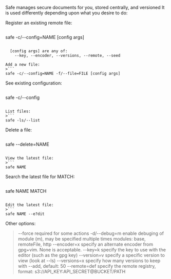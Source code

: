 
Safe manages secure documents for you, stored centrally, and versioned
It is used differently depending upon what you desire to do:

Register an existing remote file:
>```
safe -c/--config=NAME [config args]
```

  [config args] are any of:
    --key, --encoder, --versions, --remote, --seed

Add a new file:
>```
safe -c/--config=NAME -f/--file=FILE [config args]
```

See existing configuration:
>```
safe -c/--config
```

List files:
>```
safe -ls/--list
```

Delete a file:
>```
safe --delete=NAME
```

View the latest file:
>```
safe NAME
```

Search the latest file for MATCH:
>```
safe NAME MATCH
```

Edit the latest file:
>```
safe NAME --e?dit
```

Other options:
>--force      required for some actions
>-d/--debug=m enable debuging of module (m), may be specified multiple times
               modules: base, remoteFile, http
>--encoder=x  specify an alternate encoder from gpg+vim.  None is acceptable.
>--key=k      specify the key to use with the editor (such as the gpg key)
>--version=v  specify a specific version to view (look at --ls)
>--versions=x specify how many versions to keep with --add, default: 50
>--remote=def specify the remote registry, format:
                    s3://API_KEY:API_SECRET@BUCKET/PATH
